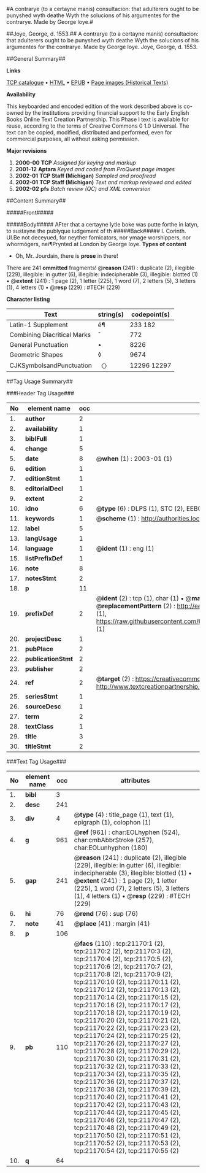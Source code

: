 #A contrarye (to a certayne manis) consultacion: that adulterers ought to be punyshed wyth deathe Wyth the solucions of his argumentes for the contrarye. Made by George Ioye.#

##Joye, George, d. 1553.##
A contrarye (to a certayne manis) consultacion: that adulterers ought to be punyshed wyth deathe Wyth the solucions of his argumentes for the contrarye. Made by George Ioye.
Joye, George, d. 1553.

##General Summary##

**Links**

[TCP catalogue](http://www.ota.ox.ac.uk/tcp/)  • 
[HTML](http://tei.it.ox.ac.uk/tcp/Texts-HTML/free/A04/A04695.html)  • 
[EPUB](http://tei.it.ox.ac.uk/tcp/Texts-EPUB/free/A04/A04695.epub) • 
[Page images (Historical Texts)](https://data.historicaltexts.jisc.ac.uk/view?pubId=eebo-99855668e&pageId=eebo-99855668e-21170-1)

**Availability**

This keyboarded and encoded edition of the
	       work described above is co-owned by the institutions
	       providing financial support to the Early English Books
	       Online Text Creation Partnership. This Phase I text is
	       available for reuse, according to the terms of Creative
	       Commons 0 1.0 Universal. The text can be copied,
	       modified, distributed and performed, even for
	       commercial purposes, all without asking permission.

**Major revisions**

1. __2000-00__ __TCP__ *Assigned for keying and markup*
1. __2001-12__ __Aptara__ *Keyed and coded from ProQuest page images*
1. __2002-01__ __TCP Staff (Michigan)__ *Sampled and proofread*
1. __2002-01__ __TCP Staff (Michigan)__ *Text and markup reviewed and edited*
1. __2002-02__ __pfs__ *Batch review (QC) and XML conversion*

##Content Summary##

#####Front#####

#####Body#####
AFter that a certayne
lytle boke was putte
forthe in latyn, to sustayne
the publyque
iudgement of th
#####Back#####
I. Corinth. UI.Be not deceyued, for neyther
fornicators, nor ymage
worshippers, nor whormōgers,
nei¶Prynted at London
by George
Ioye.
**Types of content**

  * Oh, Mr. Jourdain, there is **prose** in there!

There are 241 **ommitted** fragments! 
 @__reason__ (241) : duplicate (2), illegible (229), illegible: in gutter (6), illegible: indecipherable (3), illegible: blotted (1)  •  @__extent__ (241) : 1 page (2), 1 letter (225), 1 word (7), 2 letters (5), 3 letters (1), 4 letters (1)  •  @__resp__ (229) : #TECH (229)

**Character listing**


|Text|string(s)|codepoint(s)|
|---|---|---|
|Latin-1 Supplement|é¶|233 182|
|Combining             Diacritical Marks|̄|772|
|General Punctuation|•|8226|
|Geometric Shapes|◊|9674|
|CJKSymbolsandPunctuation|〈〉|12296 12297|

##Tag Usage Summary##

###Header Tag Usage###

|No|element name|occ|attributes|
|---|---|---|---|
|1.|__author__|2||
|2.|__availability__|1||
|3.|__biblFull__|1||
|4.|__change__|5||
|5.|__date__|8| @__when__ (1) : 2003-01 (1)|
|6.|__edition__|1||
|7.|__editionStmt__|1||
|8.|__editorialDecl__|1||
|9.|__extent__|2||
|10.|__idno__|6| @__type__ (6) : DLPS (1), STC (2), EEBO-CITATION (1), PROQUEST (1), VID (1)|
|11.|__keywords__|1| @__scheme__ (1) : http://authorities.loc.gov/ (1)|
|12.|__label__|5||
|13.|__langUsage__|1||
|14.|__language__|1| @__ident__ (1) : eng (1)|
|15.|__listPrefixDef__|1||
|16.|__note__|8||
|17.|__notesStmt__|2||
|18.|__p__|11||
|19.|__prefixDef__|2| @__ident__ (2) : tcp (1), char (1)  •  @__matchPattern__ (2) : ([0-9\-]+):([0-9IVX]+) (1), (.+) (1)  •  @__replacementPattern__ (2) : http://eebo.chadwyck.com/downloadtiff?vid=$1&page=$2 (1), https://raw.githubusercontent.com/textcreationpartnership/Texts/master/tcpchars.xml#$1 (1)|
|20.|__projectDesc__|1||
|21.|__pubPlace__|2||
|22.|__publicationStmt__|2||
|23.|__publisher__|2||
|24.|__ref__|2| @__target__ (2) : https://creativecommons.org/publicdomain/zero/1.0/ (1), http://www.textcreationpartnership.org/docs/. (1)|
|25.|__seriesStmt__|1||
|26.|__sourceDesc__|1||
|27.|__term__|2||
|28.|__textClass__|1||
|29.|__title__|3||
|30.|__titleStmt__|2||


###Text Tag Usage###

|No|element name|occ|attributes|
|---|---|---|---|
|1.|__bibl__|3||
|2.|__desc__|241||
|3.|__div__|4| @__type__ (4) : title_page (1), text (1), epigraph (1), colophon (1)|
|4.|__g__|961| @__ref__ (961) : char:EOLhyphen (524), char:cmbAbbrStroke (257), char:EOLunhyphen (180)|
|5.|__gap__|241| @__reason__ (241) : duplicate (2), illegible (229), illegible: in gutter (6), illegible: indecipherable (3), illegible: blotted (1)  •  @__extent__ (241) : 1 page (2), 1 letter (225), 1 word (7), 2 letters (5), 3 letters (1), 4 letters (1)  •  @__resp__ (229) : #TECH (229)|
|6.|__hi__|76| @__rend__ (76) : sup (76)|
|7.|__note__|41| @__place__ (41) : margin (41)|
|8.|__p__|106||
|9.|__pb__|110| @__facs__ (110) : tcp:21170:1 (2), tcp:21170:2 (2), tcp:21170:3 (2), tcp:21170:4 (2), tcp:21170:5 (2), tcp:21170:6 (2), tcp:21170:7 (2), tcp:21170:8 (2), tcp:21170:9 (2), tcp:21170:10 (2), tcp:21170:11 (2), tcp:21170:12 (2), tcp:21170:13 (2), tcp:21170:14 (2), tcp:21170:15 (2), tcp:21170:16 (2), tcp:21170:17 (2), tcp:21170:18 (2), tcp:21170:19 (2), tcp:21170:20 (2), tcp:21170:21 (2), tcp:21170:22 (2), tcp:21170:23 (2), tcp:21170:24 (2), tcp:21170:25 (2), tcp:21170:26 (2), tcp:21170:27 (2), tcp:21170:28 (2), tcp:21170:29 (2), tcp:21170:30 (2), tcp:21170:31 (2), tcp:21170:32 (2), tcp:21170:33 (2), tcp:21170:34 (2), tcp:21170:35 (2), tcp:21170:36 (2), tcp:21170:37 (2), tcp:21170:38 (2), tcp:21170:39 (2), tcp:21170:40 (2), tcp:21170:41 (2), tcp:21170:42 (2), tcp:21170:43 (2), tcp:21170:44 (2), tcp:21170:45 (2), tcp:21170:46 (2), tcp:21170:47 (2), tcp:21170:48 (2), tcp:21170:49 (2), tcp:21170:50 (2), tcp:21170:51 (2), tcp:21170:52 (2), tcp:21170:53 (2), tcp:21170:54 (2), tcp:21170:55 (2)|
|10.|__q__|64||
